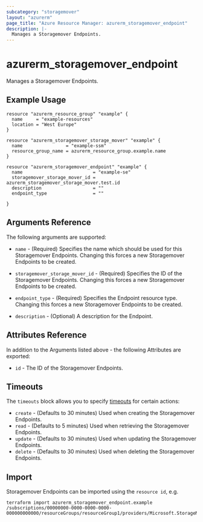 ```yaml
---
subcategory: "storagemover"
layout: "azurerm"
page_title: "Azure Resource Manager: azurerm_storagemover_endpoint"
description: |-
  Manages a Storagemover Endpoints.
---
```


# azurerm_storagemover_endpoint

Manages a Storagemover Endpoints.

## Example Usage

```hcl
resource "azurerm_resource_group" "example" {
  name     = "example-resources"
  location = "West Europe"
}

resource "azurerm_storagemover_storage_mover" "example" {
  name                = "example-ssm"
  resource_group_name = azurerm_resource_group.example.name
}

resource "azurerm_storagemover_endpoint" "example" {
  name                          = "example-se"
  storagemover_storage_mover_id = azurerm_storagemover_storage_mover.test.id
  description                   = ""
  endpoint_type                 = ""

}
```

## Arguments Reference

The following arguments are supported:

* `name` - (Required) Specifies the name which should be used for this Storagemover Endpoints. Changing this forces a new Storagemover Endpoints to be created.

* `storagemover_storage_mover_id` - (Required) Specifies the ID of the Storagemover Endpoints. Changing this forces a new Storagemover Endpoints to be created.

* `endpoint_type` - (Required) Specifies the Endpoint resource type. Changing this forces a new Storagemover Endpoints to be created.

* `description` - (Optional) A description for the Endpoint.

## Attributes Reference

In addition to the Arguments listed above - the following Attributes are exported:

* `id` - The ID of the Storagemover Endpoints.



## Timeouts

The `timeouts` block allows you to specify [timeouts](https://www.terraform.io/docs/configuration/resources.html#timeouts) for certain actions:

* `create` - (Defaults to 30 minutes) Used when creating the Storagemover Endpoints.
* `read` - (Defaults to 5 minutes) Used when retrieving the Storagemover Endpoints.
* `update` - (Defaults to 30 minutes) Used when updating the Storagemover Endpoints.
* `delete` - (Defaults to 30 minutes) Used when deleting the Storagemover Endpoints.

## Import

Storagemover Endpoints can be imported using the `resource id`, e.g.

```shell
terraform import azurerm_storagemover_endpoint.example /subscriptions/00000000-0000-0000-0000-000000000000/resourceGroups/resourceGroup1/providers/Microsoft.StorageMover/storageMovers/storageMover1/endpoints/endpoint1
```
